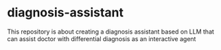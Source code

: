 # diagnosis-assistant
This repository is about creating a diagnosis assistant based on LLM that can assist doctor with differential diagnosis as an interactive agent
